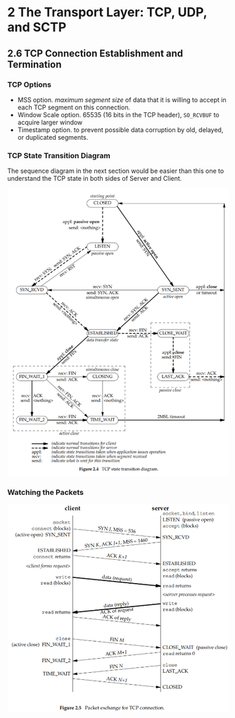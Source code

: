 # 2 The Transport Layer: TCP,  UDP, and SCTP

## 2.6 TCP Connection Establishment and Termination

### TCP Options

- MSS option. *maximum segment size* of data that it is willing to accept in each TCP segment on this connection.
- Window Scale option. 65535 (16 bits in the TCP header), `SO_RCVBUF` to acquire larger window
- Timestamp option. to prevent possible data corruption by old, delayed, or duplicated segments.

### TCP State Transition Diagram

The sequence diagram in the next section would be easier than this one to understand the TCP state in both sides of Server and Client.

![image-20230409154848997](./ch02.assets/image-20230409154848997.png)

### Watching the Packets

![image-20230409155526148](./ch02.assets/image-20230409155526148.png)


